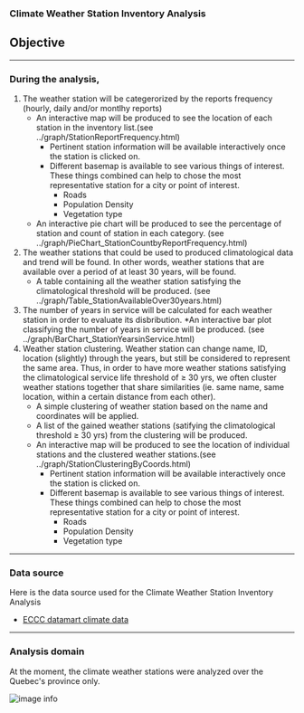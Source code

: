 ### Climate Weather Station Inventory Analysis

## Objective


---
### During the analysis,

1. The weather station will be categerorized by the reports frequency (hourly, daily and/or montlhy reports)
    * An interactive map will be produced to see the location of each station in the inventory list.(see ../graph/StationReportFrequency.html)
      * Pertinent station information will be available interactively once the station is clicked on.
      * Different basemap is available to see various things of interest. These things combined can help to chose the most representative station for a city or point of interest.
        * Roads
        * Population Density
        * Vegetation type
    * An interactive pie chart will be produced to see the percentage of station and count of station in each category. (see ../graph/PieChart_StationCountbyReportFrequency.html)
2. The weather stations that could be used to produced climatological data and trend will be found. In other words, weather stations that are available over a period of at least 30 years, will be found.
    * A table containing all the weather station satisfying the climatological threshold will be produced. (see ../graph/Table_StationAvailableOver30years.html)
3. The number of years in service will be calculated for each weather station in order to evaluate its disbribution.
    *An interactive bar plot classifying the number of years in service will be produced. (see ../graph/BarChart_StationYearsinService.html)
4. Weather station clustering. Weather station can change name, ID, location (slightly) through the years, but still be considered to represent the same area. Thus, in order to have more weather stations satisfying the climatological service life threshold of ≥ 30 yrs, we often cluster weather stations together that share similarities (ie. same name, same location, within a certain distance from each other).
   * A simple clustering of weather station based on the name and coordinates will be applied.
    * A list of the gained weather stations (satifying the climatological threshold ≥ 30 yrs) from the clustering will be produced.
    * An interactive map will be produced to see the location of individual stations and the clustered weather stations.(see ../graph/StationClusteringByCoords.html)
      * Pertinent station information will be available interactively once the station is clicked on.
      * Different basemap is available to see various things of interest. These things combined can help to chose the most representative station for a city or point of interest.
        * Roads
        * Population Density
        * Vegetation type
---

### Data source
Here is the data source used for the Climate Weather Station Inventory Analysis
- [ECCC datamart climate data](https://dd.weather.gc.ca/climate/)  

---

### Analysis domain


At the moment, the climate weather stations were analyzed over the Quebec's province only.


![image info](pictures/image.png)